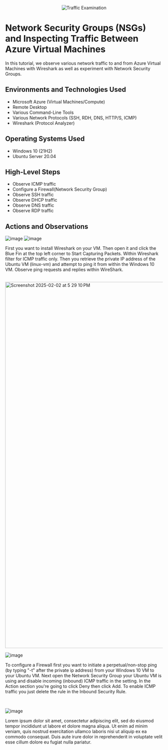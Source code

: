 <p align="center">
<img src="https://i.imgur.com/Ua7udoS.png" alt="Traffic Examination"/>
</p>

<h1>Network Security Groups (NSGs) and Inspecting Traffic Between Azure Virtual Machines</h1>
In this tutorial, we observe various network traffic to and from Azure Virtual Machines with Wireshark as well as experiment with Network Security Groups. <br />



<h2>Environments and Technologies Used</h2>

- Microsoft Azure (Virtual Machines/Compute)
- Remote Desktop
- Various Command-Line Tools
- Various Network Protocols (SSH, RDH, DNS, HTTP/S, ICMP)
- Wireshark (Protocol Analyzer)

<h2>Operating Systems Used </h2>

- Windows 10 (21H2)
- Ubuntu Server 20.04

<h2>High-Level Steps</h2>

- Observe ICMP traffic
- Configure a Firewall(Network Security Group)
- Observe SSH traffic
- Observe DHCP traffic
- Observe DNS traffic
- Observe RDP traffic

<h2>Actions and Observations</h2>


![image](https://github.com/user-attachments/assets/7af1e6b1-8b0e-4503-a977-ff05bb46ec3b)
![image](https://github.com/user-attachments/assets/b5412408-9729-4f69-8325-e448f80bba9f)



<p>
First you want to install Wireshark on your VM. Then open it and click the Blue Fin at the top left corner to Start Capturing Packets. Within Wireshark filter for ICMP traffic only. Then you retrieve the private IP address of the Ubuntu VM (linux-vm) and attempt to ping it from within the Windows 10 VM. Observe ping requests and replies within WireShark.
</p>
<br />

<img width="1168" alt="Screenshot 2025-02-02 at 5 29 10 PM" src="https://github.com/user-attachments/assets/5fb620b4-c76f-4a23-aa48-98e6eb979db9" />

![image](https://github.com/user-attachments/assets/56285804-a713-48bb-b002-672159ab52a8)



<p>
To configure a Firewall first you want to initiate a perpetual/non-stop ping (by typing "-t" after the private ip address) from your Windows 10 VM to your Ubuntu VM. Next open the Network Security Group your Ubuntu VM is using and disable incoming (inbound) ICMP traffic in the setting. In the Action section you're going to click Deny then click Add. To enable ICMP traffic you just delete the rule in the Inbound Security Rule.
</p>
<br />

![image](https://github.com/user-attachments/assets/3ada330b-ef0d-4635-9f7f-3f939d8ff283)

<p>
  
</p>






















<p>
Lorem ipsum dolor sit amet, consectetur adipiscing elit, sed do eiusmod tempor incididunt ut labore et dolore magna aliqua. Ut enim ad minim veniam, quis nostrud exercitation ullamco laboris nisi ut aliquip ex ea commodo consequat. Duis aute irure dolor in reprehenderit in voluptate velit esse cillum dolore eu fugiat nulla pariatur.
</p>
<br />
